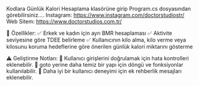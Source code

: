 Kodlara Günlük Kalori Hesaplama klasörüne girip Program.cs dosyasından görebilirsiniz....
Instagram: https://www.instagram.com/doctorstudiostr/ 
Web Sitem: https://www.doctorstudios.com.tr/

🔹 Özellikler:
✅ Erkek ve kadın için ayrı BMR hesaplaması
✅ Aktivite seviyesine göre TDEE belirleme
✅ Kullanıcının kilo alma, kilo verme veya kilosunu koruma hedeflerine göre önerilen günlük kalori miktarını gösterme

⚠️ Geliştirme Notları:
🔸 Kullanıcı girişlerini doğrulamak için hata kontrolleri eklenebilir.
🔸 goto yerine daha temiz bir yapı için döngü ve fonksiyonlar kullanılabilir.
🔸 Daha iyi bir kullanıcı deneyimi için ek rehberlik mesajları eklenebilir.
